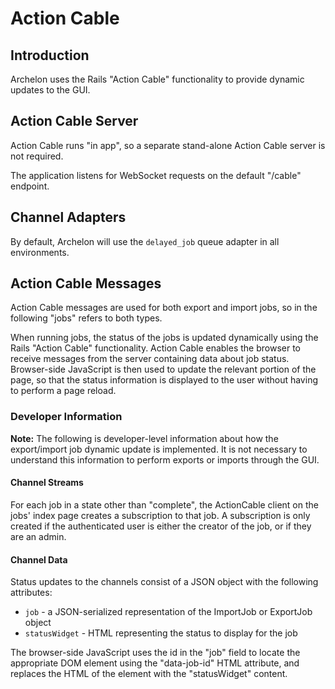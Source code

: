 # Action Cable

## Introduction

Archelon uses the Rails "Action Cable" functionality to provide dynamic updates
to the GUI.

## Action Cable Server

Action Cable runs "in app", so a separate stand-alone Action Cable server
is not required.

The application listens for WebSocket requests on the default "/cable"
endpoint.

## Channel Adapters

By default, Archelon will use the `delayed_job` queue adapter in all environments.

## Action Cable Messages

Action Cable messages are used for both export and import jobs, so in the
following "jobs" refers to both types.

When running jobs, the status of the jobs is updated dynamically using the
Rails "Action Cable" functionality. Action Cable enables the browser to receive
messages from the server containing data about job status.
Browser-side JavaScript is then used to update the relevant portion of the page,
so that the status information is displayed to the user without having to
perform a page reload.

### Developer Information

**Note:** The following is developer-level information about how the
export/import job dynamic update is implemented. It is not necessary to
understand this information to perform exports or imports through the GUI.

#### Channel Streams

For each job in a state other than "complete", the ActionCable client on the jobs'
index page creates a subscription to that job. A subscription is only created if
the authenticated user is either the creator of the job, or if they are an admin.

#### Channel Data

Status updates to the channels consist of a JSON object with the following
attributes:

* `job` - a JSON-serialized representation of the ImportJob or ExportJob object
* `statusWidget` - HTML representing the status to display for the job

The browser-side JavaScript uses the id in the "job" field to locate the
appropriate DOM element using the "data-job-id" HTML attribute, and replaces
the HTML of the element with the "statusWidget" content.

[archelon-data-import-docker]: https://github.com/umd-lib/umd-fcrepo/blob/main/docs/archelon-data-import-docker.md
[archelon-data-import-local]: https://github.com/umd-lib/umd-fcrepo/blob/main/docs/archelon-data-import-local.md
[umd-fcrepo]: https://github.com/umd-lib/umd-fcrepo
